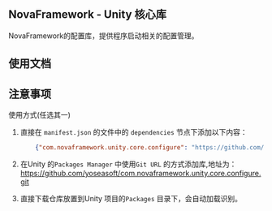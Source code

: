 ﻿## NovaFramework - Unity 核心库

NovaFramework的配置库，提供程序启动相关的配置管理。

## 使用文档

## 注意事项

使用方式(任选其一)

1. 直接在 `manifest.json` 的文件中的 `dependencies` 节点下添加以下内容：
    ```json
        {"com.novaframework.unity.core.configure": "https://github.com/yoseasoft/com.novaframework.unity.core.configure.git"}
    ```

2. 在Unity 的`Packages Manager` 中使用`Git URL` 的方式添加库,地址为：
https://github.com/yoseasoft/com.novaframework.unity.core.configure.git

3. 直接下载仓库放置到Unity 项目的`Packages` 目录下，会自动加载识别。
